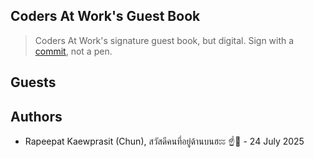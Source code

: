 ## Coders At Work's Guest Book

> Coders At Work's signature guest book, but digital. Sign with a [commit](github.com/learnalgorithmdotcom/guest-book/commits), not a pen.

## Guests

## Authors

- Rapeepat Kaewprasit (Chun), สวัสดีคนที่อยู่ด้านบนฮะะ ☝️👋 - 24 July 2025
